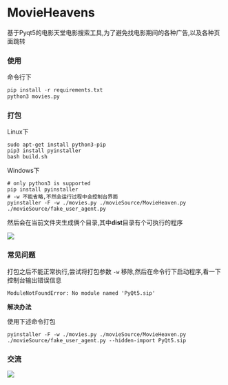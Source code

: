 # MovieHeavens

基于Pyqt5的电影天堂电影搜索工具,为了避免找电影期间的各种广告,以及各种页面跳转

### 使用

命令行下

```python
pip install -r requirements.txt
python3 movies.py
```

### 打包

Linux下

```shell
sudo apt-get install python3-pip
pip3 install pyinstaller
bash build.sh
```

Windows下

```shell
# only python3 is supported
pip install pyinstaller
# -w 不能省略,不然会运行过程中会控制台界面
pyinstaller -F -w ./movies.py ./movieSource/MovieHeaven.py ./movieSource/fake_user_agent.py
```

然后会在当前文件夹生成俩个目录,其中**dist**目录有个可执行的程序

![](http://ww2.sinaimg.cn/large/d9e82fa4jw1f7nembhbr1g20dq09nna1.gif)


### 常见问题

打包之后不能正常执行,尝试将打包参数 `-w` 移除,然后在命令行下启动程序,看一下控制台输出错误信息

```ModuleNotFoundError: No module named 'PyQt5.sip'```

**解决办法**

使用下述命令打包

```
pyinstaller -F -w ./movies.py ./movieSource/MovieHeaven.py ./movieSource/fake_user_agent.py --hidden-import PyQt5.sip 
```

### 交流

![](./resources/qcode.jpg)
